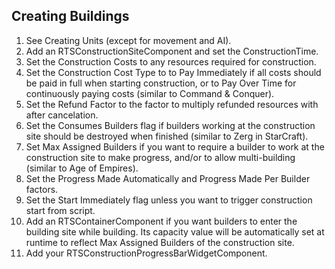 ## Creating Buildings

1. See Creating Units (except for movement and AI).
1. Add an RTSConstructionSiteComponent and set the ConstructionTime.
1. Set the Construction Costs to any resources required for construction.
1. Set the Construction Cost Type to to Pay Immediately if all costs should be paid in full when starting construction, or to Pay Over Time for continuously paying costs (similar to Command & Conquer).
1. Set the Refund Factor to the factor to multiply refunded resources with after cancelation.
1. Set the Consumes Builders flag if builders working at the construction site should be destroyed when finished (similar to Zerg in StarCraft).
1. Set Max Assigned Builders if you want to require a builder to work at the construction site to make progress, and/or to allow multi-building (similar to Age of Empires).
1. Set the Progress Made Automatically and Progress Made Per Builder factors.
1. Set the Start Immediately flag unless you want to trigger construction start from script.
1. Add an RTSContainerComponent if you want builders to enter the building site while building. Its capacity value will be automatically set at runtime to reflect Max Assigned Builders of the construction site.
1. Add your RTSConstructionProgressBarWidgetComponent.
